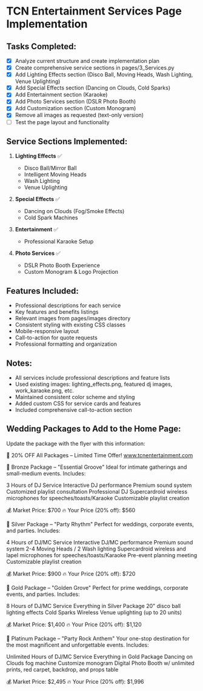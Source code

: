 # TCN Entertainment Services Page Implementation

## Tasks Completed:
- [x] Analyze current structure and create implementation plan
- [x] Create comprehensive service sections in pages/3_Services.py
- [x] Add Lighting Effects section (Disco Ball, Moving Heads, Wash Lighting, Venue Uplighting)
- [x] Add Special Effects section (Dancing on Clouds, Cold Sparks)
- [x] Add Entertainment section (Karaoke)
- [x] Add Photo Services section (DSLR Photo Booth)
- [x] Add Customization section (Custom Monogram)
- [x] Remove all images as requested (text-only version)
- [ ] Test the page layout and functionality

## Service Sections Implemented:
1. **Lighting Effects** ✅
   - Disco Ball/Mirror Ball
   - Intelligent Moving Heads
   - Wash Lighting
   - Venue Uplighting

2. **Special Effects** ✅
   - Dancing on Clouds (Fog/Smoke Effects)
   - Cold Spark Machines

3. **Entertainment** ✅
   - Professional Karaoke Setup

4. **Photo Services** ✅
   - DSLR Photo Booth Experience
   - Custom Monogram & Logo Projection

## Features Included:
- Professional descriptions for each service
- Key features and benefits listings
- Relevant images from pages/images directory
- Consistent styling with existing CSS classes
- Mobile-responsive layout
- Call-to-action for quote requests
- Professional formatting and organization

## Notes:
- All services include professional descriptions and feature lists
- Used existing images: lighting_effects.png, featured dj images, work_karaoke.png, etc.
- Maintained consistent color scheme and styling
- Added custom CSS for service cards and features
- Included comprehensive call-to-action section

## Wedding Packages to Add to the Home Page:
Update the package with the flyer with this information: 

🎉 20% OFF All Packages – Limited Time Offer!
www.tcnentertainment.com

🥉 Bronze Package – "Essential Groove"
Ideal for intimate gatherings and small-medium events.
Includes:

3 Hours of DJ Service
Interactive DJ performance
Premium sound system
Customized playlist consultation
Professional DJ
Supercardroid wireless microphones for speeches/toasts/Karaoke
Customizable playlist creation

💰 Market Price: $700
🔥 Your Price (20% off): $560

🥈 Silver Package – "Party Rhythm"
Perfect for weddings, corporate events, and parties.
Includes:

4 Hours of DJ/MC Service
Interactive DJ/MC performance
Premium sound system
2-4 Moving Heads / 2 Wash lighting
Supercardroid wireless and lapel microphones for speeches/toasts/Karaoke
Pre-event planning meeting
Customizable playlist creation

💰 Market Price: $900
🔥 Your Price (20% off): $720

🥇 Gold Package – "Golden Grove"
Perfect for prime weddings, corporate events, and parties.
Includes:

8 Hours of DJ/MC Service
Everything in Silver Package
20" disco ball lighting effects
Cold Sparks
Wireless Venue uplighting (up to 20 units)

💰 Market Price: $1,400
🔥 Your Price (20% off): $1,120

💎 Platinum Package – "Party Rock Anthem"
Your one-stop destination for the most magnificent and unforgettable events.
Includes:

Unlimited Hours of DJ/MC Service
Everything in Gold Package
Dancing on Clouds fog machine
Customize monogram
Digital Photo Booth w/ unlimited prints, red carpet, backdrop, and props table

💰 Market Price: $2,495 
🔥 Your Price (20% off): $1,996